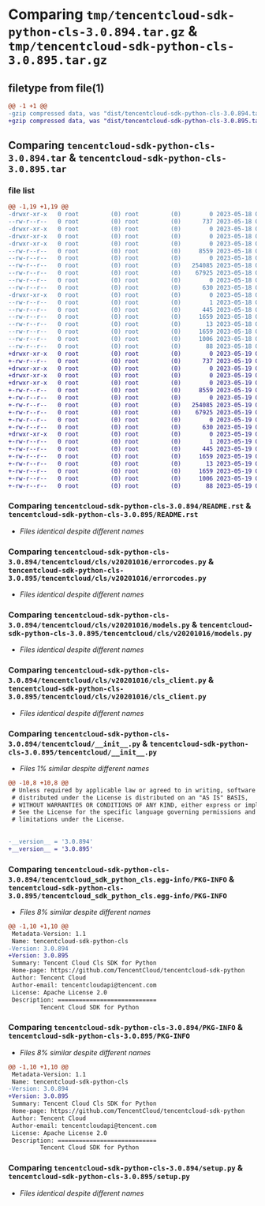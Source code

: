# Comparing `tmp/tencentcloud-sdk-python-cls-3.0.894.tar.gz` & `tmp/tencentcloud-sdk-python-cls-3.0.895.tar.gz`

## filetype from file(1)

```diff
@@ -1 +1 @@
-gzip compressed data, was "dist/tencentcloud-sdk-python-cls-3.0.894.tar", last modified: Thu May 18 00:21:48 2023, max compression
+gzip compressed data, was "dist/tencentcloud-sdk-python-cls-3.0.895.tar", last modified: Fri May 19 02:47:04 2023, max compression
```

## Comparing `tencentcloud-sdk-python-cls-3.0.894.tar` & `tencentcloud-sdk-python-cls-3.0.895.tar`

### file list

```diff
@@ -1,19 +1,19 @@
-drwxr-xr-x   0 root         (0) root         (0)        0 2023-05-18 00:21:48.000000 tencentcloud-sdk-python-cls-3.0.894/
--rw-r--r--   0 root         (0) root         (0)      737 2023-05-18 00:21:48.000000 tencentcloud-sdk-python-cls-3.0.894/README.rst
-drwxr-xr-x   0 root         (0) root         (0)        0 2023-05-18 00:21:48.000000 tencentcloud-sdk-python-cls-3.0.894/tencentcloud/
-drwxr-xr-x   0 root         (0) root         (0)        0 2023-05-18 00:21:48.000000 tencentcloud-sdk-python-cls-3.0.894/tencentcloud/cls/
-drwxr-xr-x   0 root         (0) root         (0)        0 2023-05-18 00:21:48.000000 tencentcloud-sdk-python-cls-3.0.894/tencentcloud/cls/v20201016/
--rw-r--r--   0 root         (0) root         (0)     8559 2023-05-18 00:21:48.000000 tencentcloud-sdk-python-cls-3.0.894/tencentcloud/cls/v20201016/errorcodes.py
--rw-r--r--   0 root         (0) root         (0)        0 2023-05-18 00:21:48.000000 tencentcloud-sdk-python-cls-3.0.894/tencentcloud/cls/v20201016/__init__.py
--rw-r--r--   0 root         (0) root         (0)   254085 2023-05-18 00:21:48.000000 tencentcloud-sdk-python-cls-3.0.894/tencentcloud/cls/v20201016/models.py
--rw-r--r--   0 root         (0) root         (0)    67925 2023-05-18 00:21:48.000000 tencentcloud-sdk-python-cls-3.0.894/tencentcloud/cls/v20201016/cls_client.py
--rw-r--r--   0 root         (0) root         (0)        0 2023-05-18 00:21:48.000000 tencentcloud-sdk-python-cls-3.0.894/tencentcloud/cls/__init__.py
--rw-r--r--   0 root         (0) root         (0)      630 2023-05-18 00:21:48.000000 tencentcloud-sdk-python-cls-3.0.894/tencentcloud/__init__.py
-drwxr-xr-x   0 root         (0) root         (0)        0 2023-05-18 00:21:48.000000 tencentcloud-sdk-python-cls-3.0.894/tencentcloud_sdk_python_cls.egg-info/
--rw-r--r--   0 root         (0) root         (0)        1 2023-05-18 00:21:48.000000 tencentcloud-sdk-python-cls-3.0.894/tencentcloud_sdk_python_cls.egg-info/dependency_links.txt
--rw-r--r--   0 root         (0) root         (0)      445 2023-05-18 00:21:48.000000 tencentcloud-sdk-python-cls-3.0.894/tencentcloud_sdk_python_cls.egg-info/SOURCES.txt
--rw-r--r--   0 root         (0) root         (0)     1659 2023-05-18 00:21:48.000000 tencentcloud-sdk-python-cls-3.0.894/tencentcloud_sdk_python_cls.egg-info/PKG-INFO
--rw-r--r--   0 root         (0) root         (0)       13 2023-05-18 00:21:48.000000 tencentcloud-sdk-python-cls-3.0.894/tencentcloud_sdk_python_cls.egg-info/top_level.txt
--rw-r--r--   0 root         (0) root         (0)     1659 2023-05-18 00:21:48.000000 tencentcloud-sdk-python-cls-3.0.894/PKG-INFO
--rw-r--r--   0 root         (0) root         (0)     1006 2023-05-18 00:21:48.000000 tencentcloud-sdk-python-cls-3.0.894/setup.py
--rw-r--r--   0 root         (0) root         (0)       88 2023-05-18 00:21:48.000000 tencentcloud-sdk-python-cls-3.0.894/setup.cfg
+drwxr-xr-x   0 root         (0) root         (0)        0 2023-05-19 02:47:04.000000 tencentcloud-sdk-python-cls-3.0.895/
+-rw-r--r--   0 root         (0) root         (0)      737 2023-05-19 02:47:04.000000 tencentcloud-sdk-python-cls-3.0.895/README.rst
+drwxr-xr-x   0 root         (0) root         (0)        0 2023-05-19 02:47:04.000000 tencentcloud-sdk-python-cls-3.0.895/tencentcloud/
+drwxr-xr-x   0 root         (0) root         (0)        0 2023-05-19 02:47:04.000000 tencentcloud-sdk-python-cls-3.0.895/tencentcloud/cls/
+drwxr-xr-x   0 root         (0) root         (0)        0 2023-05-19 02:47:04.000000 tencentcloud-sdk-python-cls-3.0.895/tencentcloud/cls/v20201016/
+-rw-r--r--   0 root         (0) root         (0)     8559 2023-05-19 02:47:04.000000 tencentcloud-sdk-python-cls-3.0.895/tencentcloud/cls/v20201016/errorcodes.py
+-rw-r--r--   0 root         (0) root         (0)        0 2023-05-19 02:47:04.000000 tencentcloud-sdk-python-cls-3.0.895/tencentcloud/cls/v20201016/__init__.py
+-rw-r--r--   0 root         (0) root         (0)   254085 2023-05-19 02:47:04.000000 tencentcloud-sdk-python-cls-3.0.895/tencentcloud/cls/v20201016/models.py
+-rw-r--r--   0 root         (0) root         (0)    67925 2023-05-19 02:47:04.000000 tencentcloud-sdk-python-cls-3.0.895/tencentcloud/cls/v20201016/cls_client.py
+-rw-r--r--   0 root         (0) root         (0)        0 2023-05-19 02:47:04.000000 tencentcloud-sdk-python-cls-3.0.895/tencentcloud/cls/__init__.py
+-rw-r--r--   0 root         (0) root         (0)      630 2023-05-19 02:47:04.000000 tencentcloud-sdk-python-cls-3.0.895/tencentcloud/__init__.py
+drwxr-xr-x   0 root         (0) root         (0)        0 2023-05-19 02:47:04.000000 tencentcloud-sdk-python-cls-3.0.895/tencentcloud_sdk_python_cls.egg-info/
+-rw-r--r--   0 root         (0) root         (0)        1 2023-05-19 02:47:04.000000 tencentcloud-sdk-python-cls-3.0.895/tencentcloud_sdk_python_cls.egg-info/dependency_links.txt
+-rw-r--r--   0 root         (0) root         (0)      445 2023-05-19 02:47:04.000000 tencentcloud-sdk-python-cls-3.0.895/tencentcloud_sdk_python_cls.egg-info/SOURCES.txt
+-rw-r--r--   0 root         (0) root         (0)     1659 2023-05-19 02:47:04.000000 tencentcloud-sdk-python-cls-3.0.895/tencentcloud_sdk_python_cls.egg-info/PKG-INFO
+-rw-r--r--   0 root         (0) root         (0)       13 2023-05-19 02:47:04.000000 tencentcloud-sdk-python-cls-3.0.895/tencentcloud_sdk_python_cls.egg-info/top_level.txt
+-rw-r--r--   0 root         (0) root         (0)     1659 2023-05-19 02:47:04.000000 tencentcloud-sdk-python-cls-3.0.895/PKG-INFO
+-rw-r--r--   0 root         (0) root         (0)     1006 2023-05-19 02:47:04.000000 tencentcloud-sdk-python-cls-3.0.895/setup.py
+-rw-r--r--   0 root         (0) root         (0)       88 2023-05-19 02:47:04.000000 tencentcloud-sdk-python-cls-3.0.895/setup.cfg
```

### Comparing `tencentcloud-sdk-python-cls-3.0.894/README.rst` & `tencentcloud-sdk-python-cls-3.0.895/README.rst`

 * *Files identical despite different names*

### Comparing `tencentcloud-sdk-python-cls-3.0.894/tencentcloud/cls/v20201016/errorcodes.py` & `tencentcloud-sdk-python-cls-3.0.895/tencentcloud/cls/v20201016/errorcodes.py`

 * *Files identical despite different names*

### Comparing `tencentcloud-sdk-python-cls-3.0.894/tencentcloud/cls/v20201016/models.py` & `tencentcloud-sdk-python-cls-3.0.895/tencentcloud/cls/v20201016/models.py`

 * *Files identical despite different names*

### Comparing `tencentcloud-sdk-python-cls-3.0.894/tencentcloud/cls/v20201016/cls_client.py` & `tencentcloud-sdk-python-cls-3.0.895/tencentcloud/cls/v20201016/cls_client.py`

 * *Files identical despite different names*

### Comparing `tencentcloud-sdk-python-cls-3.0.894/tencentcloud/__init__.py` & `tencentcloud-sdk-python-cls-3.0.895/tencentcloud/__init__.py`

 * *Files 1% similar despite different names*

```diff
@@ -10,8 +10,8 @@
 # Unless required by applicable law or agreed to in writing, software
 # distributed under the License is distributed on an "AS IS" BASIS,
 # WITHOUT WARRANTIES OR CONDITIONS OF ANY KIND, either express or implied.
 # See the License for the specific language governing permissions and
 # limitations under the License.
 
 
-__version__ = '3.0.894'
+__version__ = '3.0.895'
```

### Comparing `tencentcloud-sdk-python-cls-3.0.894/tencentcloud_sdk_python_cls.egg-info/PKG-INFO` & `tencentcloud-sdk-python-cls-3.0.895/tencentcloud_sdk_python_cls.egg-info/PKG-INFO`

 * *Files 8% similar despite different names*

```diff
@@ -1,10 +1,10 @@
 Metadata-Version: 1.1
 Name: tencentcloud-sdk-python-cls
-Version: 3.0.894
+Version: 3.0.895
 Summary: Tencent Cloud Cls SDK for Python
 Home-page: https://github.com/TencentCloud/tencentcloud-sdk-python
 Author: Tencent Cloud
 Author-email: tencentcloudapi@tencent.com
 License: Apache License 2.0
 Description: ============================
         Tencent Cloud SDK for Python
```

### Comparing `tencentcloud-sdk-python-cls-3.0.894/PKG-INFO` & `tencentcloud-sdk-python-cls-3.0.895/PKG-INFO`

 * *Files 8% similar despite different names*

```diff
@@ -1,10 +1,10 @@
 Metadata-Version: 1.1
 Name: tencentcloud-sdk-python-cls
-Version: 3.0.894
+Version: 3.0.895
 Summary: Tencent Cloud Cls SDK for Python
 Home-page: https://github.com/TencentCloud/tencentcloud-sdk-python
 Author: Tencent Cloud
 Author-email: tencentcloudapi@tencent.com
 License: Apache License 2.0
 Description: ============================
         Tencent Cloud SDK for Python
```

### Comparing `tencentcloud-sdk-python-cls-3.0.894/setup.py` & `tencentcloud-sdk-python-cls-3.0.895/setup.py`

 * *Files identical despite different names*

